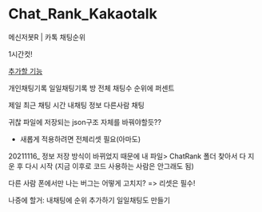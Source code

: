 # Chat_Rank_Kakaotalk
메신저봇R | 카톡 채팅순위

1시간컷! 


[추가할 기능](일요일에할거임)

개인채팅기록
일일채팅기록
방 전체 채팅수
순위에 퍼센트

제일 최근 채팅 시간
내채팅 정보
다른사람 채팅 


귀찮
파일에 저장되는 json구조 자체를 바꿔야할듯??
- 새롭게 적용하려면 전체리셋 필요(아마도)


20211116_ 정보 저장 방식이 바뀌었지 때문에 내 파일> ChatRank 폴더 찾아서 다 지운 후 다시 시작 (지금 이후로 코드 사용하는 사람은 안그래도 됨)


다른 사람 폰에서만 나는 버그는 어떻게 고치지? => 리셋은 필수!

나증에 할거: 내채팅에 순위 추가하기
일일채팅도 만들기
